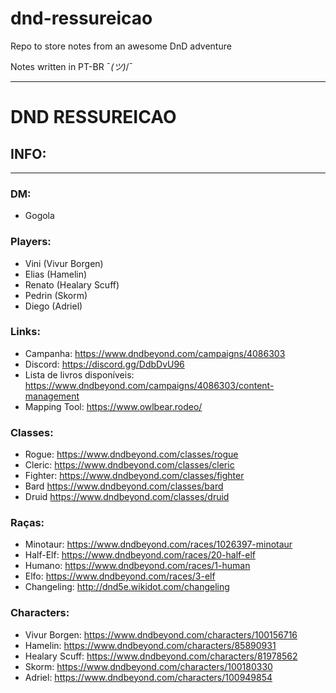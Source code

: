 # dnd-ressureicao

Repo to store notes from an awesome DnD adventure

Notes written in PT-BR ¯_(ツ)_/¯

----
# DND RESSUREICAO

## INFO:
----
### DM:
 - Gogola

### Players:
 - Vini (Vivur Borgen)
 - Elias (Hamelin)
 - Renato (Healary Scuff)
 - Pedrin (Skorm)
 - Diego (Adriel)

### Links:
 - Campanha: https://www.dndbeyond.com/campaigns/4086303
 - Discord: https://discord.gg/DdbDvU96
 - Lista de livros disponíveis: https://www.dndbeyond.com/campaigns/4086303/content-management
 - Mapping Tool: https://www.owlbear.rodeo/

### Classes:
 - Rogue: https://www.dndbeyond.com/classes/rogue
 - Cleric: https://www.dndbeyond.com/classes/cleric
 - Fighter: https://www.dndbeyond.com/classes/fighter
 - Bard https://www.dndbeyond.com/classes/bard
 - Druid https://www.dndbeyond.com/classes/druid

### Raças:
 - Minotaur: https://www.dndbeyond.com/races/1026397-minotaur
 - Half-Elf: https://www.dndbeyond.com/races/20-half-elf
 - Humano: https://www.dndbeyond.com/races/1-human
 - Elfo: https://www.dndbeyond.com/races/3-elf
 - Changeling: http://dnd5e.wikidot.com/changeling

### Characters:
 - Vivur Borgen: https://www.dndbeyond.com/characters/100156716
 - Hamelin: https://www.dndbeyond.com/characters/85890931
 - Healary Scuff: https://www.dndbeyond.com/characters/81978562
 - Skorm: https://www.dndbeyond.com/characters/100180330
 - Adriel: https://www.dndbeyond.com/characters/100949854